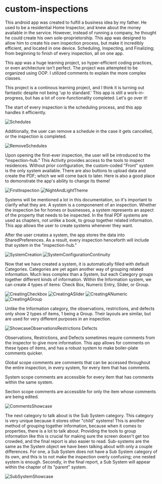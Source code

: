 # custom-inspections

This android app was created to fulfill a business idea by my father. He used to be a residential Home Inspector, and knew about the money available in the service. However, instead of running a company, he thought he could create his own sole-proprietorship. This app was designed to allow him to create his own inspection process, but make it incredibly efficient, and located in one device. Scheduling, Inspecting, and Finalizing; from beginning to finish of every inspection, all on one app.

This app was a huge learning project, so hyper-efficient coding practices, or even architecture isn't perfect. The project was attempted to be organized using OOP. I utilized comments to explain the more complex classes.

This project is a continous learning project, and I think it is turning out fantastic despite not being 'up to standard.' This app is still a work-in-progress, but has a lot of core-functionality completed. Let's go over it!

The start of every inspection is the scheduling process, and this app handles it efficiently. 

![Schedules](https://user-images.githubusercontent.com/61804729/194942411-53a84155-293f-47eb-8e5c-6c0f6f2d4c57.gif)

Additionally, the user can remove a schedule in the case it gets cancelled, or the inspection is completed.

![RemoveSchedules](https://user-images.githubusercontent.com/61804729/194942503-53b4fd60-ce5c-4b62-bd17-19f8aa1d53f4.gif)

Upon opening the first-ever inspection, the user will be introduced to the "inspection-hub." This Activity provides access to the tools to inspect residences.
Without prior configuration, the custom-coded "Front" system is the only system available. There are also buttons to upload data and create the PDF; which we will come back to later.
Here is also a good place to demonstrate the app's ability to change its theme!

![FirstInspection](https://user-images.githubusercontent.com/61804729/194943671-f4852c6a-77db-4e1d-99f6-46384e405a72.gif)
![NightAndLightTheme](https://user-images.githubusercontent.com/61804729/194944063-a73d5344-258d-4aea-8fe5-8d2be3b166da.gif)

Systems will be mentioned a lot in this documentation, so it's important to clarify what they are. A system is a componenent of an inspection. Whether the inspection be for homes or businesses, a system represents an aspect of the property that needs to be inspected. In the final PDF systems are used as chapters, not unlike a book, to group together related information. This app allows the user to create systems whenever they want.

After the user creates a system, the app stores the data into SharedPreferences. As a result, every inspection henceforth will include that system in the "inspection-hub."

![SystemCreation](https://user-images.githubusercontent.com/61804729/195437912-bbccc3c7-787e-4553-a96c-4bda463fd367.gif)
![SystemConfigurationContinuity](https://user-images.githubusercontent.com/61804729/195437979-47653ecc-6a5c-4bbf-8d6a-697e97eede63.gif)

Now that we have created a system, it is automatically filled with default Categories. Categories are yet again another way of grouping related information. Much less complex than a System, but each Category groups together different kinds of information. Within the Information system, we can create 4 types of items: Check Box, Numeric Entry, Slider, or Group.

![CreatingCheckbox](https://user-images.githubusercontent.com/61804729/195696455-b20a04f1-0c6b-4c9a-b00d-dc679caa37f7.gif)
![CreatingASlider](https://user-images.githubusercontent.com/61804729/195696041-d9443ef5-8cd9-4448-87ce-707141623bec.gif)
![CreatingANumeric](https://user-images.githubusercontent.com/61804729/195696049-ac306660-7dd9-422a-82e0-9c8e3fe89b98.gif)
![CreatingAGroup](https://user-images.githubusercontent.com/61804729/195696324-f6e19a12-1fc2-4389-8db6-c30880f2a251.gif)

Unlike the Information category, the observations, restrictions, and defects only show 2 types of items, 1 being a Group. Their layouts are similar, but are used for very different purposes in an inspection.

![ShowcaseObservationsRestrictions Defects](https://user-images.githubusercontent.com/61804729/195698522-8f6714ce-c098-493b-8a1e-4d41d7688ace.gif)

Observations, Restrictions, and Defects sometimes require comments from the inspector to give more information. This app allows for comments on these types of items, and has a robust system to make boiler-plate comments quicker.

Global scope comments are comments that can be accessed throughout the entire inspection, in every system, for every item that has comments.

System scope comments are accessible for every item that has comments within the same system.

Section scope comments are accessible for only the item whose comments are being edited.

![CommentsShowcase](https://user-images.githubusercontent.com/61804729/195698717-33cf82ab-f6d1-48c8-bef7-664b56610005.gif)

The next category to talk about is the Sub System category. This category is very unique because it stores other "child" systems! This is another method of grouping together information, because when it comes to properties, there is a lot to talk about. Providing the tools to group information like this is crucial for making sure the screen doesn't get too crowded, and the final report is also easier to read. Sub-systems are the same as the System object we have been talking about with only a couple differences. For one, a Sub System does not have a Sub System category of its own, and this is to not make the inspection overly confusing; one nested system is enough. Secondly, in the final report, a Sub System will appear within the chapter of its "parent" system.

![SubSystemShowcase](https://user-images.githubusercontent.com/61804729/195702712-4c764e61-986f-41de-bd20-7c73f0c7f860.gif)


